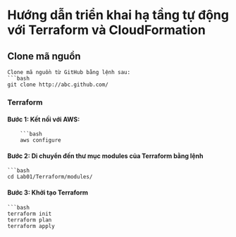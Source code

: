 # Hướng dẫn triển khai hạ tầng tự động với Terraform và CloudFormation

## Clone mã nguồn

    Clone mã nguồn từ GitHub bằng lệnh sau:
    ```bash
    git clone http://abc.github.com/

### Terraform
    
#### Bước 1: Kết nối với AWS:
       
        ```bash
        aws configure
    
#### Bước 2: Di chuyển đến thư mục modules của Terraform bằng lệnh
    
    ```bash
    cd Lab01/Terraform/modules/

#### Bước 3: Khởi tạo Terraform
    
    ```bash
    terraform init
    terraform plan 
    terraform apply
